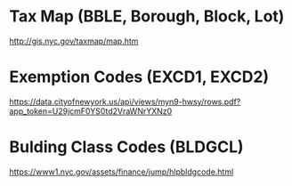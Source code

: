 # Tax Map (BBLE, Borough, Block, Lot)
http://gis.nyc.gov/taxmap/map.htm
# Exemption Codes (EXCD1, EXCD2)
https://data.cityofnewyork.us/api/views/myn9-hwsy/rows.pdf?app_token=U29jcmF0YS0td2VraWNrYXNz0
# Bulding Class Codes (BLDGCL)
https://www1.nyc.gov/assets/finance/jump/hlpbldgcode.html

